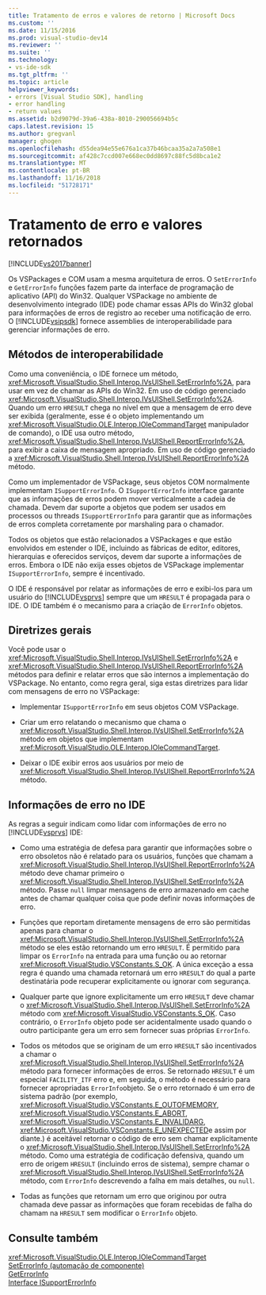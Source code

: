 ```yaml
---
title: Tratamento de erros e valores de retorno | Microsoft Docs
ms.custom: ''
ms.date: 11/15/2016
ms.prod: visual-studio-dev14
ms.reviewer: ''
ms.suite: ''
ms.technology:
- vs-ide-sdk
ms.tgt_pltfrm: ''
ms.topic: article
helpviewer_keywords:
- errors [Visual Studio SDK], handling
- error handling
- return values
ms.assetid: b2d9079d-39a6-438a-8010-290056694b5c
caps.latest.revision: 15
ms.author: gregvanl
manager: ghogen
ms.openlocfilehash: d55dea94e55e676a1ca37b46bcaa35a2a7a508e1
ms.sourcegitcommit: af428c7ccd007e668ec0dd8697c88fc5d8bca1e2
ms.translationtype: MT
ms.contentlocale: pt-BR
ms.lasthandoff: 11/16/2018
ms.locfileid: "51728171"
---
```

# <a name="error-handling-and-return-values"></a>Tratamento de erro e valores retornados
[!INCLUDE[vs2017banner](../includes/vs2017banner.md)]

Os VSPackages e COM usam a mesma arquitetura de erros. O `SetErrorInfo` e `GetErrorInfo` funções fazem parte da interface de programação de aplicativo (API) do Win32. Qualquer VSPackage no ambiente de desenvolvimento integrado (IDE) pode chamar essas APIs do Win32 global para informações de erros de registro ao receber uma notificação de erro. O [!INCLUDE[vsipsdk](../includes/vsipsdk-md.md)] fornece assemblies de interoperabilidade para gerenciar informações de erro.  
  
## <a name="interop-methods"></a>Métodos de interoperabilidade  
 Como uma conveniência, o IDE fornece um método, <xref:Microsoft.VisualStudio.Shell.Interop.IVsUIShell.SetErrorInfo%2A>, para usar em vez de chamar as APIs do Win32. Em uso de código gerenciado <xref:Microsoft.VisualStudio.Shell.Interop.IVsUIShell.SetErrorInfo%2A>. Quando um erro `HRESULT` chega no nível em que a mensagem de erro deve ser exibida (geralmente, esse é o objeto implementando um <xref:Microsoft.VisualStudio.OLE.Interop.IOleCommandTarget> manipulador de comando), o IDE usa outro método, <xref:Microsoft.VisualStudio.Shell.Interop.IVsUIShell.ReportErrorInfo%2A>, para exibir a caixa de mensagem apropriado. Em uso de código gerenciado a <xref:Microsoft.VisualStudio.Shell.Interop.IVsUIShell.ReportErrorInfo%2A> método.  
  
 Como um implementador de VSPackage, seus objetos COM normalmente implementam `ISupportErrorInfo`. O `ISupportErrorInfo` interface garante que as informações de erros podem mover verticalmente a cadeia de chamada. Devem dar suporte a objetos que podem ser usados em processos ou threads `ISupportErrorInfo` para garantir que as informações de erros completa corretamente por marshaling para o chamador.  
  
 Todos os objetos que estão relacionados a VSPackages e que estão envolvidos em estender o IDE, incluindo as fábricas de editor, editores, hierarquias e oferecidos serviços, devem dar suporte a informações de erros. Embora o IDE não exija esses objetos de VSPackage implementar `ISupportErrorInfo`, sempre é incentivado.  
  
 O IDE é responsável por relatar as informações de erro e exibi-los para um usuário do [!INCLUDE[vsprvs](../includes/vsprvs-md.md)] sempre que um `HRESULT` é propagada para o IDE. O IDE também é o mecanismo para a criação de `ErrorInfo` objetos.  
  
## <a name="general-guidelines"></a>Diretrizes gerais  
 Você pode usar o <xref:Microsoft.VisualStudio.Shell.Interop.IVsUIShell.SetErrorInfo%2A> e <xref:Microsoft.VisualStudio.Shell.Interop.IVsUIShell.ReportErrorInfo%2A> métodos para definir e relatar erros que são internos a implementação do VSPackage. No entanto, como regra geral, siga estas diretrizes para lidar com mensagens de erro no VSPackage:  
  
-   Implementar `ISupportErrorInfo` em seus objetos COM VSPackage.  
  
-   Criar um erro relatando o mecanismo que chama o <xref:Microsoft.VisualStudio.Shell.Interop.IVsUIShell.SetErrorInfo%2A> método em objetos que implementam <xref:Microsoft.VisualStudio.OLE.Interop.IOleCommandTarget>.  
  
-   Deixar o IDE exibir erros aos usuários por meio de <xref:Microsoft.VisualStudio.Shell.Interop.IVsUIShell.ReportErrorInfo%2A> método.  
  
## <a name="error-information-in-the-ide"></a>Informações de erro no IDE  
 As regras a seguir indicam como lidar com informações de erro no [!INCLUDE[vsprvs](../includes/vsprvs-md.md)] IDE:  
  
-   Como uma estratégia de defesa para garantir que informações sobre o erro obsoletos não é relatado para os usuários, funções que chamam a <xref:Microsoft.VisualStudio.Shell.Interop.IVsUIShell.ReportErrorInfo%2A> método deve chamar primeiro o <xref:Microsoft.VisualStudio.Shell.Interop.IVsUIShell.SetErrorInfo%2A> método. Passe `null` limpar mensagens de erro armazenado em cache antes de chamar qualquer coisa que pode definir novas informações de erro.  
  
-   Funções que reportam diretamente mensagens de erro são permitidas apenas para chamar o <xref:Microsoft.VisualStudio.Shell.Interop.IVsUIShell.SetErrorInfo%2A> método se eles estão retornando um erro `HRESULT`. É permitido para limpar os `ErrorInfo` na entrada para uma função ou ao retornar <xref:Microsoft.VisualStudio.VSConstants.S_OK>. A única exceção a essa regra é quando uma chamada retornará um erro `HRESULT` do qual a parte destinatária pode recuperar explicitamente ou ignorar com segurança.  
  
-   Qualquer parte que ignore explicitamente um erro `HRESULT` deve chamar o <xref:Microsoft.VisualStudio.Shell.Interop.IVsUIShell.SetErrorInfo%2A> método com <xref:Microsoft.VisualStudio.VSConstants.S_OK>. Caso contrário, o `ErrorInfo` objeto pode ser acidentalmente usado quando o outro participante gera um erro sem fornecer suas próprias `ErrorInfo`.  
  
-   Todos os métodos que se originam de um erro `HRESULT` são incentivados a chamar o <xref:Microsoft.VisualStudio.Shell.Interop.IVsUIShell.SetErrorInfo%2A> método para fornecer informações de erros. Se retornado `HRESULT` é um especial `FACILITY_ITF` erro e, em seguida, o método é necessário para fornecer apropriadas `ErrorInfo`objeto. Se o erro retornado é um erro de sistema padrão (por exemplo, <xref:Microsoft.VisualStudio.VSConstants.E_OUTOFMEMORY>, <xref:Microsoft.VisualStudio.VSConstants.E_ABORT>, <xref:Microsoft.VisualStudio.VSConstants.E_INVALIDARG>, <xref:Microsoft.VisualStudio.VSConstants.E_UNEXPECTED>e assim por diante.) é aceitável retornar o código de erro sem chamar explicitamente o <xref:Microsoft.VisualStudio.Shell.Interop.IVsUIShell.SetErrorInfo%2A> método. Como uma estratégia de codificação defensiva, quando um erro de origem `HRESULT` (incluindo erros de sistema), sempre chamar o <xref:Microsoft.VisualStudio.Shell.Interop.IVsUIShell.SetErrorInfo%2A> método, com `ErrorInfo` descrevendo a falha em mais detalhes, ou `null`.  
  
-   Todas as funções que retornam um erro que originou por outra chamada deve passar as informações que foram recebidas de falha do chamam na `HRESULT` sem modificar o `ErrorInfo` objeto.  
  
## <a name="see-also"></a>Consulte também  
 <xref:Microsoft.VisualStudio.OLE.Interop.IOleCommandTarget>   
 [SetErrorInfo (automação de componente)](http://msdn.microsoft.com/en-us/8eaacfac-fc37-4eaa-870b-10b99d598d66)   
 [GetErrorInfo](http://msdn.microsoft.com/en-us/03317526-8c4f-4173-bc10-110c8112676a)   
 [Interface ISupportErrorInfo](http://msdn.microsoft.com/en-us/42d33066-36b4-4a5b-aa5d-46682e560f32)

